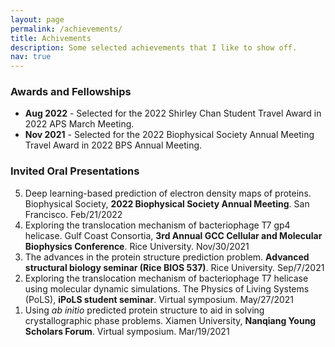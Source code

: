 ```yaml
---
layout: page
permalink: /achievements/
title: Achivements
description: Some selected achievements that I like to show off.
nav: true
---
```


### Awards and Fellowships
- **Aug 2022** - Selected for the 2022 Shirley Chan Student Travel Award in 2022 APS March Meeting.
- **Nov 2021** - Selected for the 2022 Biophysical Society Annual Meeting Travel Award in 2022 BPS Annual Meeting.

### Invited Oral Presentations

<ol reversed="reversed">
  <li>Deep learning-based prediction of electron density maps of proteins. Biophysical Society, <b>2022 Biophysical Society Annual Meeting</b>. San Francisco. Feb/21/2022</li>
  <li>Exploring the translocation mechanism of bacteriophage T7 gp4 helicase. Gulf Coast Consortia, <b>3rd Annual GCC Cellular and Molecular Biophysics Conference</b>. Rice University. Nov/30/2021</li>
  <li>The advances in the protein structure prediction problem. <b>Advanced structural biology seminar (Rice BIOS 537)</b>. Rice University. Sep/7/2021</li>
  <li>Exploring the translocation mechanism of bacteriophage T7 helicase using molecular dynamic simulations. The Physics of Living Systems (PoLS), <b>iPoLS student seminar</b>. Virtual symposium. May/27/2021</li>
  <li>Using <em>ab initio</em> predicted protein structure to aid in solving crystallographic phase problems. Xiamen University, <b>Nanqiang Young Scholars Forum</b>. Virtual symposium. Mar/19/2021</li>
</ol>

